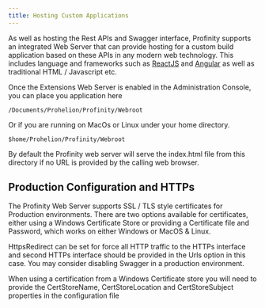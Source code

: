 ```yaml
---
title: Hosting Custom Applications
---
```


As well as hosting the Rest APIs and Swagger interface, Profinity supports an integrated Web Server that can provide hosting for a custom build application based on these APIs in any modern web technology.  This includes language and frameworks such as [ReactJS](https://react.dev/) and [Angular](https://angular.io) as well as traditional HTML / Javascript etc.

Once the Extensions Web Server is enabled in the Administration Console, you can place you application here

`/Documents/Prohelion/Profinity/Webroot`

Or if you are running on MacOs or Linux under your home directory.

`$home/Prohelion/Profinity/Webroot`

By default the Profinity web server will serve the index.html file from this directory if no URL is provided by the calling web browser.

## Production Configuration and HTTPs

The Profinity Web Server supports SSL / TLS style certificates for Production environments.  There are two options available for certificates, either using a Windows Certificate Store or providing a Certificate file and Password, which works on either Windows or MacOS & Linux.

HttpsRedirect can be set for force all HTTP traffic to the HTTPs interface and second HTTPs interface should be provided in the Urls option in this case. You may consider disabling Swagger in a production environment.

When using a certification from a Windows Certificate store you will need to provide the CertStoreName, CertStoreLocation and CertStoreSubject properties in the configuration file